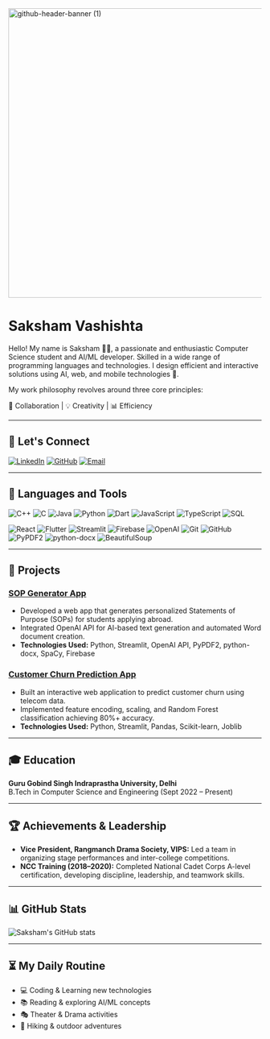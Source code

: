 <img width="2125" height="575" alt="github-header-banner (1)" src="https://github.com/user-attachments/assets/4844236a-e993-4c51-9032-d6b4cb7b2145" />


# Saksham Vashishta

Hello! My name is Saksham 👨‍💻, a passionate and enthusiastic Computer Science student and AI/ML developer. Skilled in a wide range of programming languages and technologies. I design efficient and interactive solutions using AI, web, and mobile technologies 🚀.

My work philosophy revolves around three core principles:

🤝 Collaboration | 💡 Creativity | 📊 Efficiency

---

## 🤝 Let's Connect


[![LinkedIn](https://img.shields.io/badge/LinkedIn-0A66C2?style=for-the-badge&logo=linkedin&logoColor=white)](https://www.linkedin.com/in/saksham-vashishta)  [![GitHub](https://img.shields.io/badge/GitHub-181717?style=for-the-badge&logo=github&logoColor=white)](https://github.com/Saksham0052)  [![Email](https://img.shields.io/badge/Email-D14836?style=for-the-badge&logo=gmail&logoColor=white)](mailto:sakshamvashishta@gmail.com)


---

## 🔨 Languages and Tools

![C++](https://img.shields.io/badge/C++-00599C?style=for-the-badge&logo=c%2B%2B&logoColor=white)
![C](https://img.shields.io/badge/C-555555?style=for-the-badge&logo=c&logoColor=white)
![Java](https://img.shields.io/badge/Java-007396?style=for-the-badge&logo=java&logoColor=white)
![Python](https://img.shields.io/badge/Python-3776AB?style=for-the-badge&logo=python&logoColor=white)
![Dart](https://img.shields.io/badge/Dart-0175C2?style=for-the-badge&logo=dart&logoColor=white)
![JavaScript](https://img.shields.io/badge/JavaScript-F7DF1E?style=for-the-badge&logo=javascript&logoColor=black)
![TypeScript](https://img.shields.io/badge/TypeScript-007ACC?style=for-the-badge&logo=typescript&logoColor=white)
![SQL](https://img.shields.io/badge/SQL-4479A1?style=for-the-badge&logo=sql&logoColor=white)

![React](https://img.shields.io/badge/React-20232A?style=for-the-badge&logo=react&logoColor=61DAFB)
![Flutter](https://img.shields.io/badge/Flutter-02569B?style=for-the-badge&logo=flutter&logoColor=white)
![Streamlit](https://img.shields.io/badge/Streamlit-FF4B4B?style=for-the-badge&logo=streamlit&logoColor=white)
![Firebase](https://img.shields.io/badge/Firebase-FFCA28?style=for-the-badge&logo=firebase&logoColor=black)
![OpenAI](https://img.shields.io/badge/OpenAI-412991?style=for-the-badge&logo=openai&logoColor=white)
![Git](https://img.shields.io/badge/Git-F05032?style=for-the-badge&logo=git&logoColor=white)
![GitHub](https://img.shields.io/badge/GitHub-181717?style=for-the-badge&logo=github&logoColor=white)
![PyPDF2](https://img.shields.io/badge/PyPDF2-007396?style=for-the-badge&logo=python&logoColor=white)
![python-docx](https://img.shields.io/badge/python--docx-3776AB?style=for-the-badge&logo=python&logoColor=white)
![BeautifulSoup](https://img.shields.io/badge/BeautifulSoup-FF9900?style=for-the-badge&logo=python&logoColor=white)

---

## 📂 Projects

### [SOP Generator App](https://github.com/Saksham0052/sop-generator)
- Developed a web app that generates personalized Statements of Purpose (SOPs) for students applying abroad.  
- Integrated OpenAI API for AI-based text generation and automated Word document creation.  
- **Technologies Used:** Python, Streamlit, OpenAI API, PyPDF2, python-docx, SpaCy, Firebase  

### [Customer Churn Prediction App](https://github.com/Saksham0052/churn-prediction)
- Built an interactive web application to predict customer churn using telecom data.  
- Implemented feature encoding, scaling, and Random Forest classification achieving 80%+ accuracy.  
- **Technologies Used:** Python, Streamlit, Pandas, Scikit-learn, Joblib  

---

## 🎓 Education
**Guru Gobind Singh Indraprastha University, Delhi**  
B.Tech in Computer Science and Engineering (Sept 2022 – Present)  

---

## 🏆 Achievements & Leadership
- **Vice President, Rangmanch Drama Society, VIPS:** Led a team in organizing stage performances and inter-college competitions.  
- **NCC Training (2018–2020):** Completed National Cadet Corps A-level certification, developing discipline, leadership, and teamwork skills.  

---

## 📊 GitHub Stats
![Saksham's GitHub stats](https://github-readme-stats.vercel.app/api?username=Saksham0052&show_icons=true&theme=radical)

---

## ⏳ My Daily Routine
- 💻 Coding & Learning new technologies  
- 📚 Reading & exploring AI/ML concepts  
- 🎭 Theater & Drama activities  
- 🥾 Hiking & outdoor adventures  
